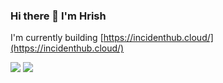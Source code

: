 ### Hi there 👋 I'm Hrish

I'm currently building [https://incidenthub.cloud/](https://incidenthub.cloud/)

<img src="https://github-readme-stats.vercel.app/api?username=talonx&theme=dark" />

<img src="https://github-profile-trophy.vercel.app/?username=talonx&theme=flat&no-bg=true" />

<!--
**talonx/talonx** is a ✨ _special_ ✨ repository because its `README.md` (this file) appears on your GitHub profile.

Here are some ideas to get you started:

- 🔭 I’m currently working on ...
- 🌱 I’m currently learning ...
- 👯 I’m looking to collaborate on ...
- 🤔 I’m looking for help with ...
- 💬 Ask me about ...
- 📫 How to reach me: ...
- 😄 Pronouns: ...
- ⚡ Fun fact: ...
-->
